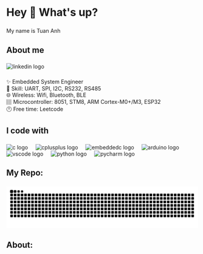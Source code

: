 <h1 align="left">Hey 👋 What's up?</h1>

###

<p align="left">My name is Tuan Anh</p>

###

<h2 align="left">About me</h2>

###

<div align="left">
  <img src="https://raw.githubusercontent.com/maurodesouza/profile-readme-generator/master/src/assets/icons/social/linkedin/default.svg" width="52" height="40" alt="linkedin logo"  />
</div>

###

<p align="left">✨ Embedded System Engineer<br>💪 Skill: UART, SPI, I2C, RS232, RS485<br>🌐 Wireless: Wifi, Bluetooth, BLE<br>🏽 Microcontroller: 8051, STM8, ARM Cortex-M0+/M3, ESP32<br>🕛 Free time: Leetcode</p>

###

<h2 align="left">I code with</h2>

###

<div align="left">
  <img src="https://cdn.jsdelivr.net/gh/devicons/devicon/icons/c/c-original.svg" height="40" alt="c logo"  />
  <img width="12" />
  <img src="https://cdn.jsdelivr.net/gh/devicons/devicon/icons/cplusplus/cplusplus-original.svg" height="40" alt="cplusplus logo"  />
  <img width="12" />
  <img src="https://cdn.jsdelivr.net/gh/devicons/devicon/icons/embeddedc/embeddedc-original.svg" height="40" alt="embeddedc logo"  />
  <img width="12" />
  <img src="https://skillicons.dev/icons?i=arduino" height="40" alt="arduino logo"  />
  <img width="12" />
  <img src="https://cdn.jsdelivr.net/gh/devicons/devicon/icons/vscode/vscode-original.svg" height="40" alt="vscode logo"  />
  <img width="12" />
  <img src="https://cdn.jsdelivr.net/gh/devicons/devicon/icons/python/python-original.svg" height="40" alt="python logo"  />
  <img width="12" />
  <img src="https://cdn.jsdelivr.net/gh/devicons/devicon/icons/pycharm/pycharm-original.svg" height="40" alt="pycharm logo"  />
</div>

###

<h2 align="left">My Repo:</h2>

###

<img src="https://raw.githubusercontent.com/Anhconstant/Anhconstant/output/snake.svg" alt="Snake animation" />

###

<h2 align="left">About:</h2>

###
